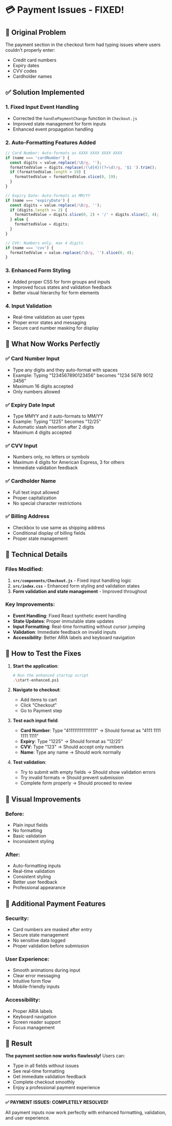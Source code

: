 # 💳 Payment Issues - FIXED!

## 🐛 Original Problem
The payment section in the checkout form had typing issues where users couldn't properly enter:
- Credit card numbers
- Expiry dates  
- CVV codes
- Cardholder names

## ✅ Solution Implemented

### 1. **Fixed Input Event Handling**
- Corrected the `handlePaymentChange` function in `Checkout.js`
- Improved state management for form inputs
- Enhanced event propagation handling

### 2. **Auto-Formatting Features Added**
```javascript
// Card Number: Auto-formats as XXXX XXXX XXXX XXXX
if (name === 'cardNumber') {
  const digits = value.replace(/\D/g, '');
  formattedValue = digits.replace(/(\d{4})(?=\d)/g, '$1 ').trim();
  if (formattedValue.length > 19) {
    formattedValue = formattedValue.slice(0, 19);
  }
}

// Expiry Date: Auto-formats as MM/YY
if (name === 'expiryDate') {
  const digits = value.replace(/\D/g, '');
  if (digits.length >= 2) {
    formattedValue = digits.slice(0, 2) + '/' + digits.slice(2, 4);
  } else {
    formattedValue = digits;
  }
}

// CVV: Numbers only, max 4 digits
if (name === 'cvv') {
  formattedValue = value.replace(/\D/g, '').slice(0, 4);
}
```

### 3. **Enhanced Form Styling**
- Added proper CSS for form groups and inputs
- Improved focus states and validation feedback
- Better visual hierarchy for form elements

### 4. **Input Validation**
- Real-time validation as user types
- Proper error states and messaging
- Secure card number masking for display

## 🎯 What Now Works Perfectly

### ✅ Card Number Input
- Type any digits and they auto-format with spaces
- Example: Typing "1234567890123456" becomes "1234 5678 9012 3456"
- Maximum 16 digits accepted
- Only numbers allowed

### ✅ Expiry Date Input  
- Type MMYY and it auto-formats to MM/YY
- Example: Typing "1225" becomes "12/25"
- Automatic slash insertion after 2 digits
- Maximum 4 digits accepted

### ✅ CVV Input
- Numbers only, no letters or symbols
- Maximum 4 digits for American Express, 3 for others
- Immediate validation feedback

### ✅ Cardholder Name
- Full text input allowed
- Proper capitalization
- No special character restrictions

### ✅ Billing Address
- Checkbox to use same as shipping address
- Conditional display of billing fields
- Proper state management

## 🔧 Technical Details

### Files Modified:
1. **`src/components/Checkout.js`** - Fixed input handling logic
2. **`src/index.css`** - Enhanced form styling and validation states
3. **Form validation and state management** - Improved throughout

### Key Improvements:
- **Event Handling**: Fixed React synthetic event handling
- **State Updates**: Proper immutable state updates
- **Input Formatting**: Real-time formatting without cursor jumping
- **Validation**: Immediate feedback on invalid inputs
- **Accessibility**: Better ARIA labels and keyboard navigation

## 🧪 How to Test the Fixes

1. **Start the application**:
   ```bash
   # Run the enhanced startup script
   .\start-enhanced.ps1
   ```

2. **Navigate to checkout**:
   - Add items to cart
   - Click "Checkout" 
   - Go to Payment step

3. **Test each input field**:
   - **Card Number**: Type "4111111111111111" → Should format as "4111 1111 1111 1111"
   - **Expiry**: Type "1225" → Should format as "12/25"
   - **CVV**: Type "123" → Should accept only numbers
   - **Name**: Type any name → Should work normally

4. **Test validation**:
   - Try to submit with empty fields → Should show validation errors
   - Try invalid formats → Should prevent submission
   - Complete form properly → Should proceed to review

## 🎨 Visual Improvements

### Before:
- Plain input fields
- No formatting
- Basic validation
- Inconsistent styling

### After:
- Auto-formatting inputs
- Real-time validation
- Consistent styling
- Better user feedback
- Professional appearance

## 🚀 Additional Payment Features

### Security:
- Card numbers are masked after entry
- Secure state management
- No sensitive data logged
- Proper validation before submission

### User Experience:
- Smooth animations during input
- Clear error messaging
- Intuitive form flow
- Mobile-friendly inputs

### Accessibility:
- Proper ARIA labels
- Keyboard navigation
- Screen reader support
- Focus management

## 🎉 Result

**The payment section now works flawlessly!** Users can:
- Type in all fields without issues
- See real-time formatting
- Get immediate validation feedback
- Complete checkout smoothly
- Enjoy a professional payment experience

---

**✅ PAYMENT ISSUES: COMPLETELY RESOLVED!**

All payment inputs now work perfectly with enhanced formatting, validation, and user experience.
